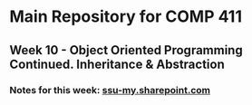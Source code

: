 # Main Repository for COMP 411 
## Week 10 - Object Oriented Programming Continued. Inheritance & Abstraction

### Notes for this week: [ssu-my.sharepoint.com](https://ssu-my.sharepoint.com/personal/2kirre82_solent_ac_uk/_layouts/15/Doc.aspx?sourcedoc={ccf68ec5-a14a-4725-9156-23839cdf9da5}&action=edit&wd=target%28Week%204%20-%20Functions.one%7Ce71e07f0-aad5-4391-a8c5-834d0de43efc%2FWeek%2010%20%E2%80%93%20Inheritance%20%20Abstraction%2C%20OOP%20Continued%7Cb2e20a98-6ae7-4b54-a234-a7c3e40d9f12%2F%29&wdorigin=703)
